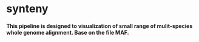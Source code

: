 # synteny

#### This pipeline is designed to visualization of small range of mulit-species whole genome alignment. Base on the file MAF. 

